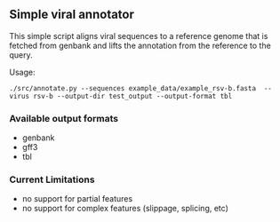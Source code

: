 ## Simple viral annotator

This simple script aligns viral sequences to a reference genome that is fetched from genbank and lifts the annotation from the reference to the query.

Usage:
```
./src/annotate.py --sequences example_data/example_rsv-b.fasta  --virus rsv-b --output-dir test_output --output-format tbl
```
### Available output formats

 * genbank
 * gff3
 * tbl


### Current Limitations

 * no support for partial features
 * no support for complex features (slippage, splicing, etc)


